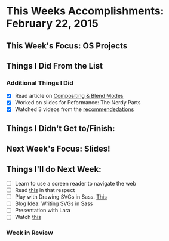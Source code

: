 # This Weeks Accomplishments: February 22, 2015

## This Week's Focus: OS Projects

## Things I Did From the List

### Additional Things I Did

- [x] Read article on [Compositing & Blend Modes](http://sarasoueidan.com/blog/compositing-and-blending-in-css/?mc_cid=3347508929&mc_eid=c3027ae9de)
- [x] Worked on slides for Peformance: The Nerdy Parts
- [x] Watched 3 videos from the [recommendedations](https://github.com/una/personal-goals/blob/master/content-list/videos.md)

## Things I Didn't Get to/Finish:

## Next Week's Focus: Slides!

## Things I'll do Next Week:

- [ ] Learn to use a screen reader to navigate the web
- [ ] Read [this](http://webaim.org/techniques/screenreader/) in that respect
- [ ] Play with Drawing SVGs in Sass. [This](http://blog.trifork.com/2014/05/14/advanced-theming-dynamic-svg-backgrounds-with-sass-the-right-way/)
- [ ] Blog Idea: Writing SVGs in Sass
- [ ] Presentation with Lara
- [ ] Watch [this](https://www.youtube.com/watch?v=i7mrZ_JsA8A)

### Week in Review

